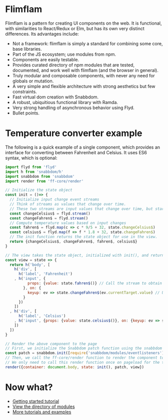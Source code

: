 # Flimflam

Flimflam is a pattern for creating UI components on the web. It is functional, with similarities to React/Redux or Elm, but has its own very distinct differences. Its advantages include:


- Not a framework: flimflam is simply a standard for combining some core, base libraries.
- Part of the JS ecosystem; use modules from npm.
- Components are easily testable.
- Provides curated directory of npm modules that are tested, documented, and work well with flimflam (and the browser in general).
- Truly modular and composable components, with never any need for globals or mutation. 
- A very simple and flexible architecture with strong aesthetics but few constraints.
- Fast virtual dom creation with Snabbdom.
- A robust, ubiquitious functional library with Ramda.
- Very strong handling of asynchronous behavior using Flyd.
- Bullet points.

# Temperature converter example

The following is a quick example of a single component, which provides an interface for converting between Fahrenheit and Celsius. It uses ES6 syntax, which is optional:

```js
import flyd from 'flyd'
import h from 'snabbdom/h'
import snabbdom from 'snabbdom'
import render from 'ff-core/render'

// Initialize the state object
const init = ()=> {
  // Initialize input change event streams
  // Think of streams as values that change over time.
  // These two streams are input values that change over time, but start empty.
  const changeCelsius$ = flyd.stream()
  const changeFahren$ = flyd.stream()
  // Compute temperature values based on input changes
  const fahren$ = flyd.map(c => c * 9/5 + 32, state.changeCelsius$)
  const celsius$ = flyd.map(f => f * 1.8 + 32, state.changeFahren$)
  // The init function returns the state object for use in the view.
  return {changeCelsius$, changeFahren$, fahren$, celsius$} 
}

// The view takes the state object, initialized with init(), and returns a Snabbdom tree
const view = state => { 
  return h('body', [
    h('div', [
      h('label', 'Fahrenheit')
    , h('input', {
          props: {value: state.fahren$()} // Call the stream to obtain its current value.
        }, on: {
          keyup: ev => state.changeFahren$(ev.currentTarget.value) // Use the stream as an event handler.
        }
      })
    ])
  , h('div', [
      h('label', 'Celsius')
    , h('input', {props: {value: state.celsius$()}, on: {keyup: ev => state.changeCelsius$(ev.currentTarget.value)}})
    ])
  ])
}

// Render the above component to the page
// First, we initialize the Snabbdom patch function using the snabbdom modules we need.
const patch = snabbdom.init([require('snabbdom/modules/eventlisteners'), require('snabbdom/modules/props')])
// Then, we call the ff-core/render function to render the component to the dom. 
// We only need to call this render function once on pageload for the top level component.
render({container: document.body, state: init(), patch, view})
```

# Now what?

- [Getting started tutorial](#start)
- [View the directory of modules](#directory)
- [More tutorials and examples](#tutorials)
